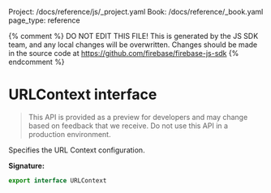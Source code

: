 Project: /docs/reference/js/_project.yaml
Book: /docs/reference/_book.yaml
page_type: reference

{% comment %}
DO NOT EDIT THIS FILE!
This is generated by the JS SDK team, and any local changes will be
overwritten. Changes should be made in the source code at
https://github.com/firebase/firebase-js-sdk
{% endcomment %}

# URLContext interface
> This API is provided as a preview for developers and may change based on feedback that we receive. Do not use this API in a production environment.
> 

Specifies the URL Context configuration.

<b>Signature:</b>

```typescript
export interface URLContext 
```
